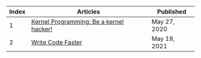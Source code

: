 |Index| Articles | Published|
|-----|----------|----------|
|1|[Kernel Programming: Be a kernel hacker!](https://midnqp.github.io/midnqp/blog/be-a-kernel-programmer/)|May 27, 2020|
|2|[Write Code Faster](https://midnqp/.github.io/midnqp/blog/write-code-faster/) |May 19, 2021|
